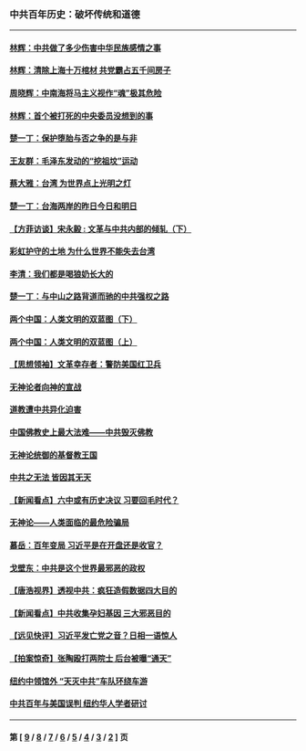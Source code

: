 ### 中共百年历史：破坏传统和道德
---
#### [林辉：中共做了多少伤害中华民族感情之事](../../pages/nf1176114/n14070968.md?10200430) 
#### [林辉：清除上海十万棺材 共党霸占五千间房子](../../pages/nf1176114/n14033735.md?10200430) 
#### [周晓辉：中南海将马主义视作“魂”极其危险](../../pages/nf1176114/n14026892.md?10200430) 
#### [林辉：首个被打死的中央委员没想到的事](../../pages/nf1176114/n13987400.md?10200430) 
#### [楚一丁：保护堕胎与否之争的是与非](../../pages/nf1176114/n13815642.md?10200430) 
#### [王友群：毛泽东发动的“挖祖坟”运动](../../pages/nf1176114/n13723639.md?10200430) 
#### [蔡大雅：台湾 为世界点上光明之灯](../../pages/nf1176114/n13531530.md?10200430) 
#### [楚一丁：台海两岸的昨日今日和明日](../../pages/nf1176114/n13531468.md?10200430) 
#### [【方菲访谈】宋永毅 : 文革与中共内部的倾轧（下）](../../pages/nf1176114/n13486836.md?10200430) 
#### [彩虹护守的土地 为什么世界不能失去台湾](../../pages/nf1176114/n13476849.md?10200430) 
#### [李清：我们都是喝狼奶长大的](../../pages/nf1176114/n13471478.md?10200430) 
#### [楚一丁：与中山之路背道而驰的中共强权之路](../../pages/nf1176114/n13437270.md?10200430) 
#### [两个中国：人类文明的双蓝图（下）](../../pages/nf1176114/n13423132.md?10200430) 
#### [两个中国：人类文明的双蓝图（上）](../../pages/nf1176114/n13422687.md?10200430) 
#### [【思想领袖】文革幸存者：警防美国红卫兵](../../pages/nf1176114/n13339289.md?10200430) 
#### [无神论者向神的宣战](../../pages/nf1176114/n13281535.md?10200430) 
#### [道教遭中共异化迫害](../../pages/nf1176114/n13281463.md?10200430) 
#### [中国佛教史上最大法难——中共毁灭佛教](../../pages/nf1176114/n13281397.md?10200430) 
#### [无神论统御的基督教王国](../../pages/nf1176114/n13281280.md?10200430) 
#### [中共之无法 皆因其无天](../../pages/nf1176114/n13281088.md?10200430) 
#### [【新闻看点】六中或有历史决议 习要回毛时代？](../../pages/nf1176114/n13222895.md?10200430) 
#### [无神论——人类面临的最危险骗局](../../pages/nf1176114/n13196137.md?10200430) 
#### [慕岳：百年变局 习近平是在开盘还是收官？](../../pages/nf1176114/n13206516.md?10200430) 
#### [戈壁东：中共是这个世界最邪恶的政权](../../pages/nf1176114/n13085641.md?10200430) 
#### [【唐浩视界】透视中共：疯狂造假数据四大目的](../../pages/nf1176114/n13080590.md?10200430) 
#### [【新闻看点】中共收集孕妇基因 三大邪恶目的](../../pages/nf1176114/n13077182.md?10200430) 
#### [【远见快评】习近平发亡党之音？日相一语惊人](../../pages/nf1176114/n13074809.md?10200430) 
#### [【拍案惊奇】张陶殴打两院士 后台被曝“通天”](../../pages/nf1176114/n13070496.md?10200430) 
#### [纽约中领馆外 “天灭中共”车队环绕车游](../../pages/nf1176114/n13070693.md?10200430) 
#### [中共百年与美国误判 纽约华人学者研讨](../../pages/nf1176114/n13067969.md?10200430) 

---
#### 第 [ [9](./9.md?10200430) / [8](./8.md?10200430) / [7](./7.md?10200430) / [6](./6.md?10200430) / [5](./5.md?10200430) / [4](./4.md?10200430) / [3](./3.md?10200430) / [2](./2.md?10200430) ] 页
